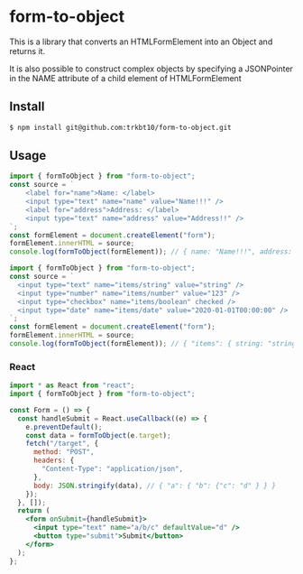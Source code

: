 # form-to-object

This is a library that converts an HTMLFormElement into an Object and returns it.

It is also possible to construct complex objects by specifying a JSONPointer in the NAME attribute of a child element of HTMLFormElement

## Install

```bash
$ npm install git@github.com:trkbt10/form-to-object.git
```

## Usage

```typescript
import { formToObject } from "form-to-object";
const source = `
    <label for="name">Name: </label>
    <input type="text" name="name" value="Name!!!" />
    <label for="address">Address: </label>
    <input type="text" name="address" value="Address!!" />
`;
const formElement = document.createElement("form");
formElement.innerHTML = source;
console.log(formToObject(formElement)); // { name: "Name!!!", address: "Address!!" }
```

```typescript
import { formToObject } from "form-to-object";
const source = `
  <input type="text" name="items/string" value="string" />
  <input type="number" name="items/number" value="123" />
  <input type="checkbox" name="items/boolean" checked />
  <input type="date" name="items/date" value="2020-01-01T00:00:00" />
`;
const formElement = document.createElement("form");
formElement.innerHTML = source;
console.log(formToObject(formElement)); // { "items": { string: "string", number: 123, boolean: true, date: Date } }
```

### React

```jsx
import * as React from "react";
import { formToObject } from "form-to-object";

const Form = () => {
  const handleSubmit = React.useCallback((e) => {
    e.preventDefault();
    const data = formToObject(e.target);
    fetch("/target", {
      method: "POST",
      headers: {
        "Content-Type": "application/json",
      },
      body: JSON.stringify(data), // { "a": { "b": {"c": "d" } } }
    });
  }, []);
  return (
    <form onSubmit={handleSubmit}>
      <input type="text" name="a/b/c" defaultValue="d" />
      <button type="submit">Submit</button>
    </form>
  );
};
```
